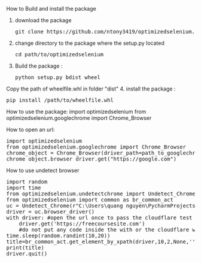 How to Build and install the package
1. download the package
   <pre>git clone https://github.com/ntony3419/optimizedselenium.git --depth 1 --branch=master
</pre>

2. change directory to the package where the setup.py located
   <pre>cd path/to/optimizedselenium</pre>
3. Build the package : 
   <pre>python setup.py bdist_wheel</pre>
   
Copy the path of wheelfile.whl in folder "dist"
4. install the package : 
   <pre>pip install /path/to/wheelfile.whl</pre>

How to use the package:
import optimizedselenium
from optimizedselenium.googlechrome import Chrome_Browser

How to open an url:

<pre>
import optimizedselenium
from optimizedselenium.googlechrome import Chrome_Browser
chrome_object = Chrome_Browser(driver_path=path_to_googlechrome.exe, profile_path="C://google/Profile/, profile_number=profile 1, window_size=None,maximize=True, headless=False)
chrome_object.browser_driver.get("https://google.com")
</pre>

How to use undetect browser
<pre>
import random
import time
from optimizedselenium.undetectchrome import Undetect_Chrome
from optimizedselenium import common as br_common_act
uc = Undetect_Chrome(r"C:\Users\quang nguyen\PycharmProjects\python\optimizedselenium\optimizedselenium\chromedriver_91.exe", None, None, None, False, False)
driver = uc.browser_driver()
with driver: #open the url once to pass the cloudflare test
    driver.get('https://freecoursesite.com')
    #do not put any code inside the with or the cloudflare will detect
time.sleep(random.randint(10,20))  
title=br_common_act.get_element_by_xpath(driver,10,2,None,'''(//h2[contains(@class,"title")])[1]''').text
print(title)
driver.quit()
</pre>